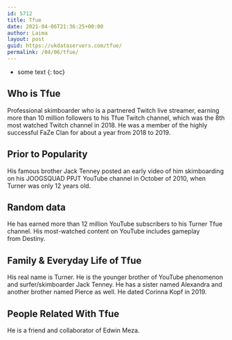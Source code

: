 ```yaml
---
id: 5712
title: Tfue
date: 2021-04-06T21:36:25+00:00
author: Laima
layout: post
guid: https://ukdataservers.com/tfue/
permalink: /04/06/tfue/
---
```


* some text
{: toc}


## Who is Tfue
                  
                  
                  
Professional skimboarder who is a partnered Twitch live streamer, earning more than 10 million followers to his Tfue Twitch channel, which was the 8th most watched Twitch channel in 2018. He was a member of the highly successful FaZe Clan for about a year from 2018 to 2019. 
                  
              
            
              
            
                
                
                
## Prior to Popularity
                  
                  
                  
His famous brother Jack Tenney posted an early video of him skimboarding on his JOOGSQUAD PPJT YouTube channel in October of 2010, when Turner was only 12 years old. 
                  
              
            
              
            
                
                
                
## Random data
                  
                  
                  
He has earned more than 12 million YouTube subscribers to his Turner Tfue channel. His most-watched content on YouTube includes gameplay from Destiny.  
                  
              
            
              
            
                
                
                
## Family & Everyday Life of Tfue
                  
                  
                  
His real name is Turner. He is the younger brother of YouTube phenomenon and surfer/skimboarder Jack Tenney. He has a sister named Alexandra and another brother named Pierce as well. He dated Corinna Kopf in 2019.
                  
              
            
              
            
                
                
                
## People Related With Tfue
                  
                  
                  
He is a friend and collaborator of Edwin Meza.
                  
              
            
              
            
                
              
            
              
              
            
            
              
            
          
          
          